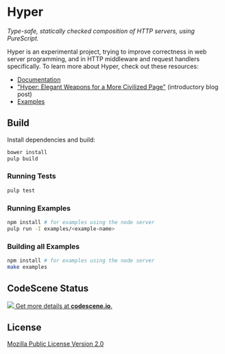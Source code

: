 # Hyper

*Type-safe, statically checked composition of HTTP servers, using PureScript.*

Hyper is an experimental project, trying to improve correctness in web server
programming, and in HTTP middleware and request handlers specifically. To learn
more about Hyper, check out these resources:

* [Documentation](https://owickstrom.github.io/hyper/)
* ["Hyper: Elegant Weapons for a More Civilized Page"](https://wickstrom.tech/programming/2017/01/06/hyper-elegant-weapons-for-a-more-civilized-page.html) (introductory blog post)
* [Examples](examples/)

## Build

Install dependencies and build:

```bash
bower install
pulp build
```

### Running Tests

```bash
pulp test
```

### Running Examples

```bash
npm install # for examples using the node server
pulp run -I examples/<example-name>
```

### Building all Examples

```bash
npm install # for examples using the node server
make examples
```


## CodeScene Status

[![](https://codescene.io/projects/49/status.svg) Get more details at **codescene.io**.](https://codescene.io/projects/49/jobs/latest-successful/results)

## License

[Mozilla Public License Version 2.0](LICENSE)
